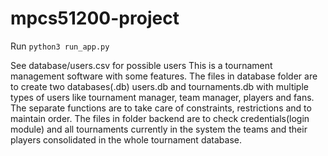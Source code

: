 # mpcs51200-project

Run `python3 run_app.py`

See database/users.csv for possible users
This is a tournament management software with some features.
The files in database folder are to create two databases(.db) users.db and tournaments.db with multiple types of users like tournament manager, team manager, players and fans.
The separate functions are to take care of constraints, restrictions and to maintain order.
The files in folder backend are to check credentials(login module) and all tournaments currently in the system the teams and their players consolidated in the whole tournament database.
